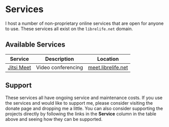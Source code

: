 # Services

I host a number of non-proprietary online services that are open for anyone to use. These services all exist on the `librelife.net` domain.

## Available Services

Service | Description | Location
------- | ----------- | --------
[Jitsi Meet](https://jitsi.org/jitsi-meet/) | Video conferencing | [meet.librelife.net](https://meet.librelife.net)

## Support

These services all have ongoing service and maintenance costs. If you use the services and would like to support me, please consider visiting the donate page and dropping me a little. You can also consider supporting the projects directly by following the links in the **Service** column in the table above and seeing how they can be supported.
